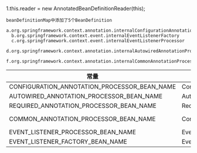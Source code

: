 
1.this.reader = new AnnotatedBeanDefinitionReader(this);
    
    beanDefinitionMap中添加了5个BeanDefinition
      a.org.springframework.context.annotation.internalConfigurationAnnotationProcessor
      b.org.springframework.context.event.internalEventListenerFactory
      c.org.springframework.context.event.internalEventListenerProcessor
      d.org.springframework.context.annotation.internalAutowiredAnnotationProcessor
      f.org.springframework.context.annotation.internalCommonAnnotationProcessor
      
      
      
| 常量  | 对应的BeanPostProcessor	| 对应的注解	| 
|---|---|---|
|CONFIGURATION_ANNOTATION_PROCESSOR_BEAN_NAME| ConfigurationClassPostProcessor | @Configuration|
|AUTOWIRED_ANNOTATION_PROCESSOR_BEAN_NAME| AutowiredAnnotationBeanPostProcessor | @AutoWired |
|REQUIRED_ANNOTATION_PROCESSOR_BEAN_NAME | RequiredAnnotationBeanPostProcessor	| @Required |
|COMMON_ANNOTATION_PROCESSOR_BEAN_NAME| CommonAnnotationBeanPostProcessor | @PostConstruct  @PreDestroy |
|EVENT_LISTENER_PROCESSOR_BEAN_NAME| EventListenerMethodProcessor | @EventListener |
|EVENT_LISTENER_FACTORY_BEAN_NAME| EventListenerFactory | EventListener |
